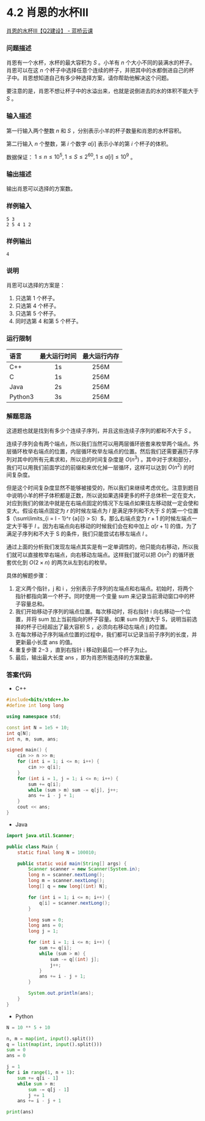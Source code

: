 # 4.2 肖恩的水杯Ⅲ

[肖恩的水杯Ⅲ【Q2建设】 - 蓝桥云课](https://www.lanqiao.cn/problems/3626/learning/)

### 问题描述

肖恩有一个水杯，水杯的最大容积为 $S$ 。小羊有 $n$ 个大小不同的装满水的杯子。肖恩可以在这 $n$ 个杯子中选择任意个连续的杯子，并把其中的水都倒进自己的杯子中。肖恩想知道自己有多少种选择方案，请你帮助他解决这个问题。

要注意的是，肖恩不想让杯子中的水溢出来，也就是说倒进去的水的体积不能大于 $S$ 。

### 输入描述

第一行输入两个整数 $n$ 和 $S$ ，分别表示小羊的杯子数量和肖恩的水杯容积。

第二行输入 $n$ 个整数，第 $i$ 个数字 $a[i]$ 表示小羊的第 $i$ 个杯子的体积。

数据保证： $1≤n≤10^5,1≤S≤2^{60},1≤a[i]≤10^9$ 。

### 输出描述

输出肖恩可以选择的方案数。

### 样例输入

```
5 3
2 5 4 1 2
```

### 样例输出

```
4
```

### 说明

肖恩可以选择的方案是：

1. 只选第 1 个杯子。
2. 只选第 4 个杯子。
3. 只选第 5 个杯子。
4. 同时选第 4 和第 5 个杯子。

### 运行限制

| 语言      | 最大运行时间 | 最大运行内存 |
| :------ | :----: | :----: |
| C++     |   1s   |  256M  |
| C       |   1s   |  256M  |
| Java    |   2s   |  256M  |
| Python3 |   3s   |  256M  |

### 解题思路

这道题也就是找到有多少个连续子序列，并且这些连续子序列的都和不大于 $S$ 。

连续子序列会有两个端点，所以我们当然可以用两层循环嵌套来枚举两个端点。外层循环枚举右端点的位置，内层循环枚举左端点的位置。然后我们还需要遍历子序列对其中的所有元素求和，所以总的时间复杂度是 $O(n^3)$ 。其中对于求和部分，我们可以用我们前面学过的前缀和来优化掉一层循环，这样可以达到 $O(n^2)$ 的时间复杂度。

但是这个时间复杂度显然不能够被接受的，所以我们来继续考虑优化。注意到题目中说明小羊的杯子体积都是正数，所以说如果选择更多的杯子总体积一定在变大，对应到我们的做法中就是在右端点固定的情况下左端点如果往左移动就一定会使和变大。假设右端点固定为 $r$ 的时候左端点为 $l$ 是满足序列和不大于 $S$ 的第一个位置$（\sum\limits_{i = l - 1}^r {a[i]}  > S）$，那么右端点变为 $r+1$ 的时候左端点一定大于等于 $l$ 。因为右端点向右移动的时候我们会在和中加上 $a[r+1]$ 的值，为了满足子序列和不大于 S 的条件，我们只能尝试右移左端点 $l$ 。

通过上面的分析我们发现左端点其实是有一定单调性的，他只能向右移动，所以我们就可以直接枚举右端点，向右移动左端点。这样我们就可以把 $O(n^2)$ 的循环嵌套优化到 $O(2×n)$ 的两次从左到右的枚举。

具体的解题步骤：

1. 定义两个指针，j 和 i ，分别表示子序列的左端点和右端点。初始时，将两个指针都指向第一个杯子。同时使用一个变量 sum 来记录当前滑动窗口中的杯子容量总和。
2. 我们开始移动子序列的端点位置。每次移动时，将右指针 i 向右移动一个位置，并将 sum 加上当前指向的杯子容量。如果 sum 的值大于 S，说明当前选择的杯子已经超出了最大容积 S ，必须向右移动左端点 j 的位置。
3. 在每次移动子序列端点位置的过程中，我们都可以记录当前子序列的长度，并更新最小长度 ans 的值。
4. 重复步骤 2−3 ，直到右指针 i 移动到最后一个杯子为止。
5. 最后，输出最大长度 ans ，即为肖恩所能选择的方案数量。

### 答案代码

* C++

```cpp
#include<bits/stdc++.h>
#define int long long

using namespace std;

const int N = 1e5 + 10;
int q[N];
int n, m, sum, ans;

signed main() {
    cin >> n >> m;
    for (int i = 1; i <= n; i++) {
        cin >> q[i];
    }
    for (int i = 1, j = 1; i <= n; i++) {
        sum += q[i];
        while (sum > m) sum -= q[j], j++;
        ans += i - j + 1;
    }
    cout << ans;
}
```

* Java

```java
import java.util.Scanner;

public class Main {
    static final long N = 100010;

    public static void main(String[] args) {
        Scanner scanner = new Scanner(System.in);
        long n = scanner.nextLong();
        long m = scanner.nextLong();
        long[] q = new long[(int) N];

        for (int i = 1; i <= n; i++) {
            q[i] = scanner.nextLong();
        }

        long sum = 0;
        long ans = 0;
        long j = 1;

        for (int i = 1; i <= n; i++) {
            sum += q[i];
            while (sum > m) {
                sum -= q[(int) j];
                j++;
            }
            ans += i - j + 1;
        }

        System.out.println(ans);
    }
}
```

* Python

```python
N = 10 ** 5 + 10

n, m = map(int, input().split())
q = list(map(int, input().split()))
sum = 0
ans = 0

j = 1
for i in range(1, n + 1):
    sum += q[i - 1]
    while sum > m:
        sum -= q[j - 1]
        j += 1
    ans += i - j + 1

print(ans)
```